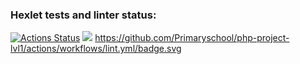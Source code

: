 ### Hexlet tests and linter status:
[![Actions Status](https://github.com/Primaryschool/php-project-lvl1/workflows/hexlet-check/badge.svg)](https://github.com/Primaryschool/php-project-lvl1/actions)
<a href="https://codeclimate.com/github/codeclimate/codeclimate/maintainability"><img src="https://api.codeclimate.com/v1/badges/a99a88d28ad37a79dbf6/maintainability" /></a>
https://github.com/Primaryschool/php-project-lvl1/actions/workflows/lint.yml/badge.svg
